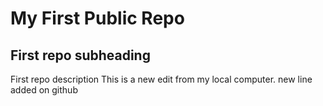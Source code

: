 # My First Public Repo
## First repo subheading

First repo description
This is a new edit from my local computer.
new line added on github
